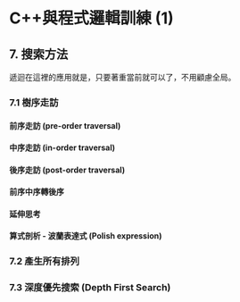 # C++與程式邏輯訓練 (1)

<!-- toc -->

## 7. 搜索方法

遞迴在這裡的應用就是，只要著重當前就可以了，不用顧慮全局。

### 7.1 樹序走訪

#### 前序走訪 (pre-order traversal)

#### 中序走訪 (in-order traversal)

#### 後序走訪 (post-order traversal)

#### 前序中序轉後序

#### 延伸思考

#### 算式剖析 - 波蘭表達式 (Polish expression)

### 7.2 產生所有排列

### 7.3 深度優先搜索 (Depth First Search)
